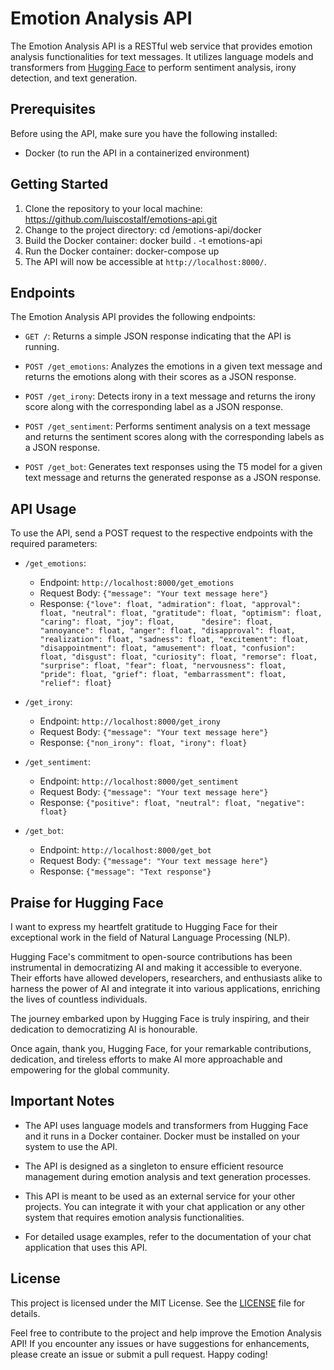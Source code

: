 # Emotion Analysis API

The Emotion Analysis API is a RESTful web service that provides emotion analysis functionalities for text messages. It utilizes language models and transformers from [Hugging Face](https://huggingface.co/) to perform sentiment analysis, irony detection, and text generation.

## Prerequisites

Before using the API, make sure you have the following installed:

- Docker (to run the API in a containerized environment)

## Getting Started

1. Clone the repository to your local machine: https://github.com/luiscostalf/emotions-api.git
2. Change to the project directory: cd /emotions-api/docker
3. Build the Docker container: docker build . -t emotions-api
4. Run the Docker container: docker-compose up
5. The API will now be accessible at `http://localhost:8000/`.

## Endpoints

The Emotion Analysis API provides the following endpoints:

- `GET /`: Returns a simple JSON response indicating that the API is running.

- `POST /get_emotions`: Analyzes the emotions in a given text message and returns the emotions along with their scores as a JSON response.

- `POST /get_irony`: Detects irony in a text message and returns the irony score along with the corresponding label as a JSON response.

- `POST /get_sentiment`: Performs sentiment analysis on a text message and returns the sentiment scores along with the corresponding labels as a JSON response.

- `POST /get_bot`: Generates text responses using the T5 model for a given text message and returns the generated response as a JSON response.

## API Usage

To use the API, send a POST request to the respective endpoints with the required parameters:

- `/get_emotions`:
  - Endpoint: `http://localhost:8000/get_emotions`
  - Request Body: `{"message": "Your text message here"}`
  - Response: `{"love": float, "admiration": float, "approval": float, "neutral": float, "gratitude": float, "optimism": float, "caring": float, "joy": float,      "desire": float, "annoyance": float, "anger": float, "disapproval": float, "realization": float, "sadness": float, "excitement": float, "disappointment": float, "amusement": float, "confusion": float, "disgust": float, "curiosity": float, "remorse": float, "surprise": float, "fear": float, "nervousness": float, "pride": float, "grief": float, "embarrassment": float, "relief": float}`

- `/get_irony`:
  - Endpoint: `http://localhost:8000/get_irony`
  - Request Body: `{"message": "Your text message here"}`
  - Response: `{"non_irony": float, "irony": float}`

- `/get_sentiment`:
  - Endpoint: `http://localhost:8000/get_sentiment`
  - Request Body: `{"message": "Your text message here"}`
  - Response: `{"positive": float, "neutral": float, "negative": float}`

- `/get_bot`:
  - Endpoint: `http://localhost:8000/get_bot`
  - Request Body: `{"message": "Your text message here"}`
  - Response: `{"message": "Text response"}`

## Praise for Hugging Face

I want to express my heartfelt gratitude to Hugging Face for their exceptional work in the field of Natural Language Processing (NLP). 

Hugging Face's commitment to open-source contributions has been instrumental in democratizing AI and making it accessible to everyone. Their efforts have allowed developers, researchers, and enthusiasts alike to harness the power of AI and integrate it into various applications, enriching the lives of countless individuals.

The journey embarked upon by Hugging Face is truly inspiring, and their dedication to democratizing AI is honourable. 

Once again, thank you, Hugging Face, for your remarkable contributions, dedication, and tireless efforts to make AI more approachable and empowering for the global community.

## Important Notes

- The API uses language models and transformers from Hugging Face and it runs in a Docker container. Docker must be installed on your system to use the API.

- The API is designed as a singleton to ensure efficient resource management during emotion analysis and text generation processes.

- This API is meant to be used as an external service for your other projects. You can integrate it with your chat application or any other system that requires emotion analysis functionalities.

- For detailed usage examples, refer to the documentation of your chat application that uses this API.

## License

This project is licensed under the MIT License. See the [LICENSE](LICENSE) file for details.

Feel free to contribute to the project and help improve the Emotion Analysis API! If you encounter any issues or have suggestions for enhancements, please create an issue or submit a pull request. Happy coding!
